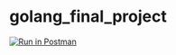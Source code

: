 # golang_final_project

[![Run in Postman](https://run.pstmn.io/button.svg)](https://documenter.getpostman.com/view/31403840/2sA2r813r4)
